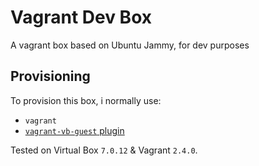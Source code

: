 # Vagrant Dev Box

A vagrant box based on Ubuntu Jammy, for dev purposes

## Provisioning

To provision this box, i normally use: 

- `vagrant`
- [`vagrant-vb-guest` plugin](https://github.com/dotless-de/vagrant-vbguest)

Tested on Virtual Box `7.0.12` & Vagrant `2.4.0`.